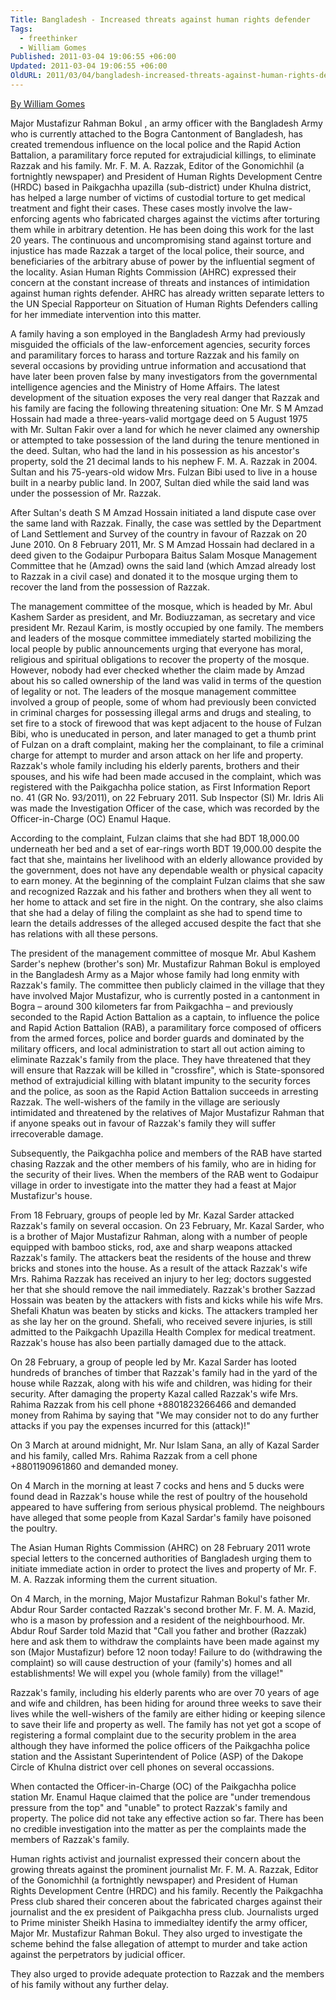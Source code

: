 ```yaml
---
Title: Bangladesh - Increased threats against human rights defender
Tags:
  - freethinker
  - William Gomes
Published: 2011-03-04 19:06:55 +06:00
Updated: 2011-03-04 19:06:55 +06:00
OldURL: 2011/03/04/bangladesh-increased-threats-against-human-rights-defender/
---
```


<a href="https://www.modernghana.com/news/318977/1/bangladesh-increased-threats-against-human-rights-.html">By William Gomes</a>



Major Mustafizur Rahman Bokul  , an army officer with the  Bangladesh Army who is  currently attached to the Bogra Cantonment of Bangladesh, has created tremendous influence on the local police and the Rapid Action Battalion, a paramilitary force reputed for extrajudicial killings, to eliminate Razzak and his family. Mr. F. M. A. Razzak, Editor of the Gonomichhil (a fortnightly newspaper) and President of Human Rights Development Centre (HRDC) based in Paikgachha upazilla (sub-district) under Khulna district, has helped a large number of victims of custodial torture to get medical treatment and fight their cases. 
These cases mostly involve the law-enforcing agents who fabricated charges against the victims after torturing them while in arbitrary detention. He has been doing this work for the last 20 years. 
The continuous and uncompromising stand against torture and injustice has made Razzak a target of the local police, their source, and beneficiaries of the arbitrary abuse of power by the influential segment of the locality.
Asian Human Rights Commission (AHRC) expressed their concern at the constant increase of threats and instances of intimidation against human rights defender. AHRC has already written separate letters to the UN Special Rapporteur on Situation of Human Rights Defenders calling for her immediate intervention into this matter.

A family having a son employed in the Bangladesh Army had previously misguided the officials of the law-enforcement agencies, security forces and paramilitary forces to harass and torture Razzak and his family on several occasions by providing untrue information and accusationd that have later been proven false by many investigators from the governmental intelligence agencies and the Ministry of Home Affairs.
The latest development of the situation exposes the very real danger that Razzak and his family are facing the following threatening situation: 
One Mr. S M Amzad Hossain had made a three-years-valid mortgage deed on 5 August 1975 with Mr. Sultan Fakir over a land for which he never claimed any ownership or attempted to take possession of the land during the tenure mentioned in the deed. Sultan, who had the land in his possession as his ancestor's property, sold the 21 decimal lands to his nephew F. M. A. Razzak in 2004. Sultan and his 75-years-old widow Mrs. Fulzan Bibi used to live in a house built in a nearby public land. In 2007, Sultan died while the said land was under the possession of Mr. Razzak.

After Sultan's death S M Amzad Hossain initiated a land dispute case over the same land with Razzak. Finally, the case was settled by the Department of Land Settlement and Survey of the country in favour of Razzak on 20 June 2010.
On 8 February 2011, Mr. S M Amzad Hossain had declared in a deed given to the Godaipur Purbopara Baitus Salam Mosque Management Committee that he (Amzad) owns the said land (which Amzad already lost to Razzak in a civil case) and donated it to the mosque urging them to recover the land from the possession of Razzak.



The management committee of the mosque, which is headed by Mr. Abul Kashem Sarder as president, and Mr. Bodiuzzaman, as secretary and vice president Mr. Rezaul Karim, is mostly occupied by one family. The members and leaders of the mosque committee immediately started mobilizing the local people by public announcements urging that everyone has moral, religious and spiritual obligations to recover the property of the mosque. However, nobody had ever checked whether the claim made by Amzad about his so called ownership of the land was valid in terms of the question of legality or not. The leaders of the mosque management committee involved a group of people, some of whom had previously been convicted in criminal charges for possessing illegal arms and drugs and stealing, to set fire to a stock of firewood that was kept adjacent to the house of Fulzan Bibi, who is uneducated in person, and later managed to get a thumb print of Fulzan on a draft complaint, making her the complainant, to file a criminal charge for attempt to murder and arson attack on her life and property. Razzak's whole family including his elderly parents, brothers and their spouses, and his wife had been made accused in the complaint, which was registered with the Paikgachha police station, as First Information Report no. 41 (GR No. 93/2011), on 22 February 2011. Sub Inspector (SI) Mr. Idris Ali was made the Investigation Officer of the case, which was recorded by the Officer-in-Charge (OC) Enamul Haque.

According to the complaint, Fulzan claims that she had BDT 18,000.00 underneath her bed and a set of ear-rings worth BDT 19,000.00 despite the fact that she, maintains her livelihood with an elderly allowance provided by the government, does not have any dependable wealth or physical capacity to earn money. At the beginning of the complaint Fulzan claims that she saw and recognized Razzak and his father and brothers when they all went to her home to attack and set fire in the night. On the contrary, she also claims that she had a delay of filing the complaint as she had to spend time to learn the details addresses of the alleged accused despite the fact that she has relations with all these persons.

The president of the management committee of mosque Mr. Abul Kashem Sarder's nephew (brother's son) Mr. Mustafizur Rahman Bokul is employed in the Bangladesh Army as a Major whose family had long enmity with Razzak's family. The committee then publicly claimed in the village that they have involved Major Mustafizur, who is currently posted in a cantonment in Bogra – around 300 kilometers far from Paikgachha – and previously seconded to the Rapid Action Battalion as a captain, to influence the police and Rapid Action Battalion (RAB), a paramilitary force composed of officers from the armed forces, police and border guards and dominated by the military officers, and local administration to start all out action aiming to eliminate Razzak's family from the place. They have threatened that they will ensure that Razzak will be killed in "crossfire", which is State-sponsored method of extrajudicial killing with blatant impunity to the security forces and the police, as soon as the Rapid Action Battalion succeeds in arresting Razzak. The well-wishers of the family in the village are seriously intimidated and threatened by the relatives of Major Mustafizur Rahman that if anyone speaks out in favour of Razzak's family they will suffer irrecoverable damage.

Subsequently, the Paikgachha police and members of the RAB have started chasing Razzak and the other members of his family, who are in hiding for the security of their lives. When the members of the RAB went to Godaipur village in order to investigate into the matter they had a feast at Major Mustafizur's house.

From 18 February, groups of people led by Mr. Kazal Sarder attacked Razzak's family on several occasion. On 23 February, Mr. Kazal Sarder, who is a brother of Major Mustafizur Rahman, along with a number of people equipped with bamboo sticks, rod, axe and sharp weapons attacked Razzak's family. The attackers beat the residents of the house and threw bricks and stones into the house. As a result of the attack Razzak's wife Mrs. Rahima Razzak has received an injury to her leg; doctors suggested her that she should remove the nail immediately. Razzak's brother Sazzad Hossain was beaten by the attackers with fists and kicks while his wife Mrs. Shefali Khatun was beaten by sticks and kicks. The attackers trampled her as she lay her on the ground. Shefali, who received severe injuries, is still admitted to the Paikgachh Upazilla Health Complex for medical treatment. Razzak's house has also been partially damaged due to the attack.

On 28 February, a group of people led by Mr. Kazal Sarder has looted hundreds of branches of timber that Razzak's family had in the yard of the house while Razzak, along with his wife and children, was hiding for their security. After damaging the property Kazal called Razzak's wife Mrs. Rahima Razzak from his cell phone +8801823266466 and demanded money from Rahima by saying that "We may consider not to do any further attacks if you pay the expenses incurred for this (attack)!"

On 3 March at around midnight, Mr. Nur Islam Sana, an ally of Kazal Sarder and his family, called Mrs. Rahima Razzak from a cell phone +8801190961860 and demanded money.

On 4 March in the morning at least 7 cocks and hens and 5 ducks were found dead in Razzak's house while the rest of poultry of the household appeared to have suffering from serious physical problemd. The neighbours have alleged that some people from Kazal Sardar's family have poisoned the poultry.

The Asian Human Rights Commission (AHRC) on 28 February 2011 wrote special letters to the concerned authorities of Bangladesh urging them to initiate immediate action in order to protect the lives and property of Mr. F. M. A. Razzak informing them the current situation.

On 4 March, in the morning, Major Mustafizur Rahman Bokul's father Mr. Abdur Rour Sarder contacted Razzak's second brother Mr. F. M. A. Mazid, who is a mason by profession and a resident of the neighbourhood. Mr. Abdur Rouf Sarder told Mazid that "Call you father and brother (Razzak) here and ask them to withdraw the complaints have been made against my son (Major Mustafizur) before 12 noon today! Failure to do (withdrawing the complaint) so will cause destruction of your (family's) homes and all establishments! We will expel you (whole family) from the village!"

Razzak's family, including his elderly parents who are over 70 years of age and wife and children, has been hiding for around three weeks to save their lives while the well-wishers of the family are either hiding or keeping silence to save their life and property as well. The family has not yet got a scope of registering a formal complaint due to the security problem in the area although they have informed the police officers of the Paikgachha police station and the Assistant Superintendent of Police (ASP) of the Dakope Circle of Khulna district over cell phones on several occassions. 

When contacted the Officer-in-Charge (OC) of the Paikgachha police station Mr. Enamul Haque claimed that the police are "under tremendous pressure from the top" and "unable" to protect Razzak's family and property. The police did not take any effective action so far. There has been no credible investigation into the matter as per the complaints made the members of Razzak's family.

Human rights activist and journalist expressed their concern about the growing threats against the prominent journalist Mr. F. M. A. Razzak, Editor of the Gonomichhil (a fortnightly newspaper) and President of Human Rights Development Centre (HRDC) and his family. Recently the Paikgachha Press club shared their conceren about the fabricated charges against their journalist and the ex president of Paikgachha press club. 
Journalists urged to Prime minister Sheikh Hasina to immedialtey identify the army officer, Major Mr. Mustafizur Rahman Bokul. They also urged to investigate the scheme behind the false allegation of attempt to murder and take action against the perpetrators by judicial officer.

They also urged to provide adequate protection to Razzak and the members of his family without any further delay.

